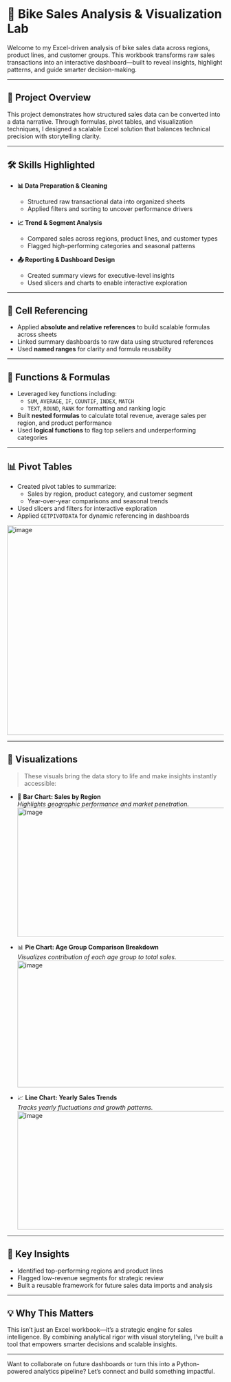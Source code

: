# 🚴 Bike Sales Analysis & Visualization Lab

Welcome to my Excel-driven analysis of bike sales data across regions, product lines, and customer groups.
This workbook transforms raw sales transactions into an interactive dashboard—built to reveal insights, highlight patterns, and guide smarter decision-making.

---

## 🚀 Project Overview

This project demonstrates how structured sales data can be converted into a data narrative.
Through formulas, pivot tables, and visualization techniques, I designed a scalable Excel solution that balances technical precision with storytelling clarity.


---

## 🛠️ Skills Highlighted

- **📊 Data Preparation & Cleaning**
  - Structured raw transactional data into organized sheets
   - Applied filters and sorting to uncover performance drivers

- **📈 Trend & Segment Analysis**
  - Compared sales across regions, product lines, and customer types
  - Flagged high-performing categories and seasonal patterns

- **📤 Reporting & Dashboard Design**
  - Created summary views for executive-level insights
  - Used slicers and charts to enable interactive exploration

---

## 🔗 Cell Referencing

- Applied **absolute and relative references** to build scalable formulas across sheets
- Linked summary dashboards to raw data using structured references
- Used **named ranges** for clarity and formula reusability

---

## 🧮 Functions & Formulas

- Leveraged key functions including:
  - `SUM`, `AVERAGE`, `IF`, `COUNTIF`, `INDEX`, `MATCH`
  - `TEXT`, `ROUND`, `RANK` for formatting and ranking logic
- Built **nested formulas** to calculate total revenue, average sales per region, and product performance
- Used **logical functions** to flag top sellers and underperforming categories

---

## 📊 Pivot Tables

- Created pivot tables to summarize:
  - Sales by region, product category, and customer segment
  - Year-over-year comparisons and seasonal trends
- Used slicers and filters for interactive exploration
- Applied `GETPIVOTDATA` for dynamic referencing in dashboards
<img width="897" height="488" alt="image" src="https://github.com/user-attachments/assets/fe6925ce-86bf-475c-8296-0f0b32231af5" />


---

## 📸 Visualizations

> These visuals bring the data story to life and make insights instantly accessible:

- 📍 **Bar Chart: Sales by Region**  
  _Highlights geographic performance and market penetration._
  <img width="979" height="301" alt="image" src="https://github.com/user-attachments/assets/a3bf1f04-d3f0-4cb4-80fb-a96357e172f7" />


- 📊 **Pie Chart: Age Group Comparison Breakdown**  
  _Visualizes contribution of each age group to total sales._
  <img width="752" height="295" alt="image" src="https://github.com/user-attachments/assets/68d10d71-7f54-4adc-ad03-61ee41ed10d2" />


- 📈 **Line Chart: Yearly Sales Trends**  
  _Tracks yearly fluctuations and growth patterns._
  <img width="825" height="276" alt="image" src="https://github.com/user-attachments/assets/54379a6f-64f4-4130-bafb-d1032d5c5b63" />


---

## 📌 Key Insights

- Identified top-performing regions and product lines
- Flagged low-revenue segments for strategic review
- Built a reusable framework for future sales data imports and analysis

---

## 💡 Why This Matters

This isn’t just an Excel workbook—it’s a strategic engine for sales intelligence. By combining analytical rigor with visual storytelling, I’ve built a tool that empowers smarter decisions and scalable insights.

---

Want to collaborate on future dashboards or turn this into a Python-powered analytics pipeline? Let’s connect and build something impactful.

